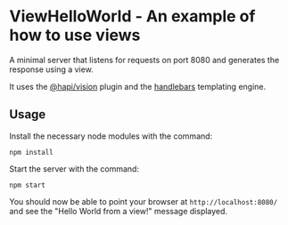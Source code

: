 # ViewHelloWorld - An example of how to use views

A minimal server that listens for requests on port 8080 and generates the response using a view.

It uses the [@hapi/vision](https://github.com/hapijs/vision) plugin and the 
[handlebars](https://github.com/wycats/handlebars.js) templating engine.
## Usage

Install the necessary node modules with the command:
```
npm install
```
Start the server with the command:
```
npm start
```

You should now be able to point your browser at `http://localhost:8080/` and see the "Hello World from a view!" message
displayed.
